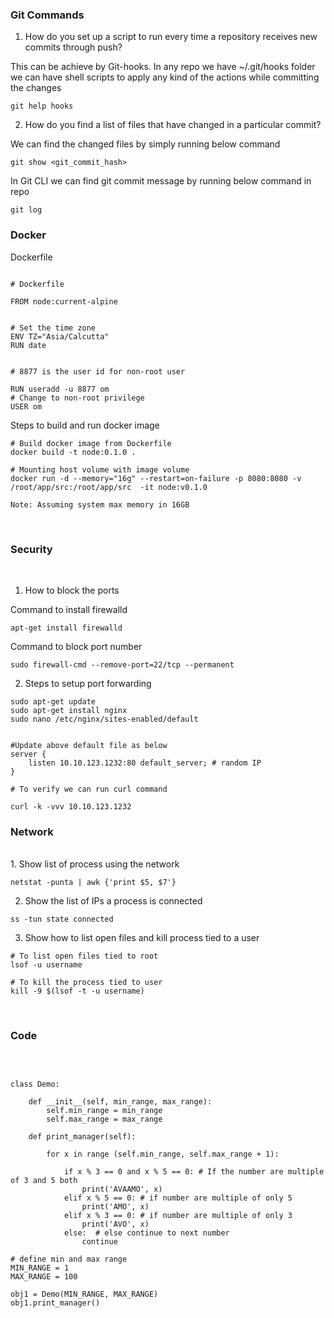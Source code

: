 

### Git Commands

1. How do you set up a script to run every time a repository receives new commits through push? <br>

This can be achieve by Git-hooks.
In any repo we have ~/.git/hooks folder we can have shell scripts to apply any kind of the actions while committing the changes
<br>

    git help hooks



2. How do you find a list of files that have changed in a particular commit? <br>

We can find the changed files by simply running below command

    git show <git_commit_hash>

In Git CLI we can find git commit message by running below command in repo
<br>

    git log


### Docker

Dockerfile

```

# Dockerfile 

FROM node:current-alpine


# Set the time zone
ENV TZ="Asia/Calcutta"
RUN date


# 8877 is the user id for non-root user

RUN useradd -u 8877 om
# Change to non-root privilege
USER om

```


Steps to build and run docker image
```
# Build docker image from Dockerfile
docker build -t node:0.1.0 .

# Mounting host volume with image volume
docker run -d --memory="16g" --restart=on-failure -p 8080:8080 -v /root/app/src:/root/app/src  -it node:v0.1.0

Note: Assuming system max memory in 16GB

```

<br>


### Security

<br>

1. How to block the ports 

Command to install firewalld

```
apt-get install firewalld
```

Command to block port number

```
sudo firewall-cmd --remove-port=22/tcp --permanent
```

2. Steps to setup port forwarding

```
sudo apt-get update
sudo apt-get install nginx
sudo nano /etc/nginx/sites-enabled/default


#Update above default file as below
server {
    listen 10.10.123.1232:80 default_server; # random IP
}
```
```
# To verify we can run curl command

curl -k -vvv 10.10.123.1232

```

### Network
<br>
1. Show list of process using the network

```
netstat -punta | awk {'print $5, $7'}
```

2. Show the list of IPs a process is connected

```
ss -tun state connected
```

3. Show how to list open files and kill process tied to a user

```
# To list open files tied to root
lsof -u username

# To kill the process tied to user
kill -9 $(lsof -t -u username)
```


<br>

### Code

<br>

```

class Demo:

    def __init__(self, min_range, max_range):
        self.min_range = min_range
        self.max_range = max_range

    def print_manager(self):

        for x in range (self.min_range, self.max_range + 1):

            if x % 3 == 0 and x % 5 == 0: # If the number are multiple of 3 and 5 both
                print('AVAAMO', x)
            elif x % 5 == 0: # if number are multiple of only 5
                print('AMO', x)
            elif x % 3 == 0: # if number are multiple of only 3
                print('AVO', x)
            else:  # else continue to next number
                continue

# define min and max range
MIN_RANGE = 1
MAX_RANGE = 100

obj1 = Demo(MIN_RANGE, MAX_RANGE)
obj1.print_manager()

```
